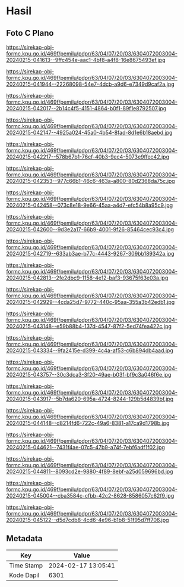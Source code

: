 # Hasil

## Foto C Plano

https://sirekap-obj-formc.kpu.go.id/469f/pemilu/pdpr/63/04/07/20/03/6304072003004-20240215-041613--9ffc454e-aac1-4bf8-a4f8-16e8675493ef.jpg

https://sirekap-obj-formc.kpu.go.id/469f/pemilu/pdpr/63/04/07/20/03/6304072003004-20240215-041944--22268098-54e7-4dcb-a9d6-e7349d9caf2a.jpg

https://sirekap-obj-formc.kpu.go.id/469f/pemilu/pdpr/63/04/07/20/03/6304072003004-20240215-042017--2b14c4f5-4151-4864-b0f1-89f1e8792507.jpg

https://sirekap-obj-formc.kpu.go.id/469f/pemilu/pdpr/63/04/07/20/03/6304072003004-20240215-042147--4925a024-45a0-4b54-8fad-8d1e6b18aebd.jpg

https://sirekap-obj-formc.kpu.go.id/469f/pemilu/pdpr/63/04/07/20/03/6304072003004-20240215-042217--578b67b1-76cf-40b3-9ec4-5073e9ffec42.jpg

https://sirekap-obj-formc.kpu.go.id/469f/pemilu/pdpr/63/04/07/20/03/6304072003004-20240215-042353--977c66b1-46c6-463a-a800-80d2368da75c.jpg

https://sirekap-obj-formc.kpu.go.id/469f/pemilu/pdpr/63/04/07/20/03/6304072003004-20240215-042458--073c8e18-9e66-45aa-a4d7-efc54b8a95c9.jpg

https://sirekap-obj-formc.kpu.go.id/469f/pemilu/pdpr/63/04/07/20/03/6304072003004-20240215-042600--9d3e2a17-66b9-4001-9f26-85464cec93c4.jpg

https://sirekap-obj-formc.kpu.go.id/469f/pemilu/pdpr/63/04/07/20/03/6304072003004-20240215-042719--633ab3ae-b77c-4443-9267-309bb189342a.jpg

https://sirekap-obj-formc.kpu.go.id/469f/pemilu/pdpr/63/04/07/20/03/6304072003004-20240215-042813--2fe2dbc9-1158-4e12-baf3-93675f63e03a.jpg

https://sirekap-obj-formc.kpu.go.id/469f/pemilu/pdpr/63/04/07/20/03/6304072003004-20240215-042929--4cda25d7-9772-440c-95aa-355a3b42edb1.jpg

https://sirekap-obj-formc.kpu.go.id/469f/pemilu/pdpr/63/04/07/20/03/6304072003004-20240215-043148--e59b88b4-137d-4547-87f2-5ed74fea422c.jpg

https://sirekap-obj-formc.kpu.go.id/469f/pemilu/pdpr/63/04/07/20/03/6304072003004-20240215-043334--9fa2415e-d399-4c4a-af53-c6b894db4aad.jpg

https://sirekap-obj-formc.kpu.go.id/469f/pemilu/pdpr/63/04/07/20/03/6304072003004-20240215-043757--30c3dca3-3f20-49ae-b03f-bf9c3a046f6e.jpg

https://sirekap-obj-formc.kpu.go.id/469f/pemilu/pdpr/63/04/07/20/03/6304072003004-20240215-043917--5b7da620-695a-4724-8244-129b5d4839bf.jpg

https://sirekap-obj-formc.kpu.go.id/469f/pemilu/pdpr/63/04/07/20/03/6304072003004-20240215-044148--d8214fd6-722c-49a6-8381-a17ca9d1798b.jpg

https://sirekap-obj-formc.kpu.go.id/469f/pemilu/pdpr/63/04/07/20/03/6304072003004-20240215-044621--7431f4ae-07c5-47b9-a74f-7ebf6adf1f02.jpg

https://sirekap-obj-formc.kpu.go.id/469f/pemilu/pdpr/63/04/07/20/03/6304072003004-20240215-044811--8093cd2e-9880-4f89-8ebf-a25d059696bd.jpg

https://sirekap-obj-formc.kpu.go.id/469f/pemilu/pdpr/63/04/07/20/03/6304072003004-20240215-045004--cba3584c-cfbb-42c2-8628-8586057c62f9.jpg

https://sirekap-obj-formc.kpu.go.id/469f/pemilu/pdpr/63/04/07/20/03/6304072003004-20240215-045122--d5d7cdb8-4cd6-4e96-b1b8-51f95d7ff706.jpg


## Metadata

| Key        | Value               |
| ---------- | ------------------- |
| Time Stamp | 2024-02-17 13:05:41 |
| Kode Dapil | 6301                |



